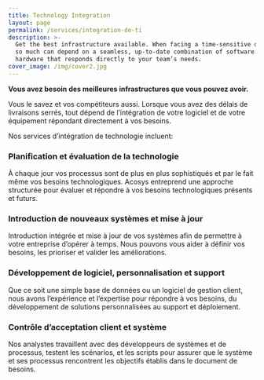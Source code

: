 ```yaml
---
title: Technology Integration
layout: page
permalink: /services/integration-de-ti
description: >-
  Get the best infrastructure available. When facing a time-sensitive delivery,
  so much can depend on a seamless, up-to-date combination of software and
  hardware that responds directly to your team’s needs.
cover_image: /img/cover2.jpg
---
```

**Vous avez besoin des meilleures infrastructures que vous pouvez avoir.**

Vous le savez et vos compétiteurs aussi. Lorsque vous avez des délais de livraisons serrés, tout dépend de l’intégration de votre logiciel et de votre équipement répondant directement à vos besoins. 

Nos services d’intégration de technologie incluent:

### Planification et évaluation de la technologie

À chaque jour vos processus sont de plus en plus sophistiqués et par le fait même vos besoins technologiques. Acosys entreprend une approche structurée pour évaluer et répondre à vos besoins technologiques présents et futurs.

### Introduction de nouveaux systèmes et mise à jour

Introduction intégrée et mise à jour de vos systèmes afin de permettre à votre entreprise d’opérer à temps. Nous pouvons vous aider à définir vos besoins, les prioriser et valider les améliorations.

### Développement de logiciel, personnalisation et support

Que ce soit une simple base de données ou un logiciel de gestion client, nous avons l’expérience et l’expertise pour répondre à vos besoins, du développement de solutions personnalisées au support et déploiement.

### Contrôle d’acceptation client et système

Nos analystes travaillent avec des développeurs de systèmes et de processus, testent les scénarios, et les scripts pour assurer que le système et ses processus rencontrent les objectifs établis dans le document de besoins.
